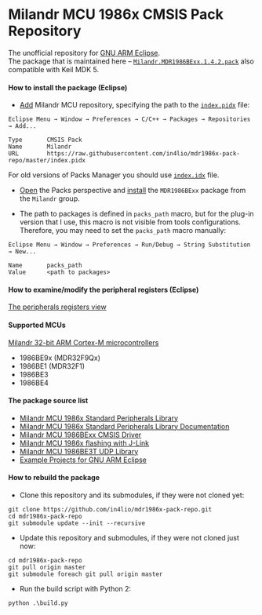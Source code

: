 # Milandr MCU 1986x CMSIS Pack Repository

The unofficial repository for [GNU ARM Eclipse](http://gnuarmeclipse.github.io/plugins/packs-manager/).<br>
The package that is maintained here – [`Milandr.MDR1986BExx.1.4.2.pack`](https://raw.githubusercontent.com/in4lio/mdr1986x-pack-repo/master/Milandr.MDR1986BExx.1.4.2.pack) also compatible with Keil MDK 5.

#### How to install the package (Eclipse)

- [Add](http://gnuarmeclipse.github.io/plugins/packs-manager/#configuration) Milandr MCU repository,
specifying the path to
the [`index.pidx`](https://raw.githubusercontent.com/in4lio/mdr1986x-pack-repo/master/index.pidx) file:
```
Eclipse Menu → Window → Preferences → C/C++ → Packages → Repositories → Add...

Type       CMSIS Pack
Name       Milandr
URL        https://raw.githubusercontent.com/in4lio/mdr1986x-pack-repo/master/index.pidx
```
  For old versions of Packs Manager you should use
  [`index.idx`](https://raw.githubusercontent.com/in4lio/mdr1986x-pack-repo/master/index.idx) file.

- [Open](http://gnuarmeclipse.github.io/plugins/packs-manager/#the-packs-perspective) the Packs perspective
and [install](http://gnuarmeclipse.github.io/plugins/packs-manager/#pack-install) the `MDR1986BExx` package
from the `Milandr` group.

- The path to packages is defined in `packs_path` macro, but for the plug-in version that I use,
this macro is not visible from tools configurations. Therefore, you may need to set the `packs_path` macro manually:
```
Eclipse Menu → Window → Preferences → Run/Debug → String Substitution → New...

Name       packs_path
Value      <path to packages>
```

#### How to examine/modify the peripheral registers (Eclipse)

[The peripherals registers view](http://gnuarmeclipse.github.io/debug/peripheral-registers/)

#### Supported MCUs

[Milandr 32-bit АRМ Cortex-М microcontrollers](http://ic.milandr.ru/products/mikrokontrollery_i_protsessory/32_razryadnye_mikrokontrollery/)

- 1986BE9x (MDR32F9Qx)
- 1986BE1 (MDR32F1)
- 1986BE3
- 1986BE4

#### The package source list

- [Milandr MCU 1986x Standard Peripherals Library](https://github.com/eldarkg/emdr1986x-std-per-lib)
- [Milandr MCU 1986x Standard Peripherals Library Documentation](https://github.com/eldarkg/emdr1986x-std-per-lib-doc)
- [Milandr MCU 1986BExx CMSIS Driver](https://github.com/in4lio/mdr1986x-pack-repo/tree/master/source/CMSIS_Driver)
- [Milandr MCU 1986x flashing with J-Link](https://github.com/in4lio/mdr1986x-JFlash)
- [Milandr MCU 1986BE3T UDP Library](https://github.com/in4lio/mdr1986x-pack-repo/tree/master/source/Example_Projects_Eclipse/1986BE3_UDP)
- [Example Projects for GNU ARM Eclipse](https://github.com/in4lio/mdr1986x-pack-repo/tree/master/source/Example_Projects_Eclipse)

#### How to rebuild the package

- Clone this repository and its submodules, if they were not cloned yet:

```
git clone https://github.com/in4lio/mdr1986x-pack-repo.git
cd mdr1986x-pack-repo
git submodule update --init --recursive
```

- Update this repository and submodules, if they were not cloned just now:

```
cd mdr1986x-pack-repo
git pull origin master
git submodule foreach git pull origin master
```

- Run the build script with Python 2:

```
python .\build.py
```
